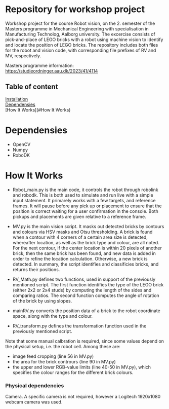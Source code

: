 # Repository for workshop project
Workshop project for the course Robot vision, on the 2. semester of the Masters programme in Mechanical Engineering with specialisation in Manufacturing Technolog, Aalborg university. The excercise consists of pick-and-place of LEGO bricks with a robot using machine vision to identify and locate the position of LEGO bricks. The repository includes both files for the robot and vision code, with corresponding file prefixes of RV and MV, respectively.

Masters programme information: https://studieordninger.aau.dk/2023/41/4114 

## Table of content
[Installation](#Installation)<br/>
[Dependensies](#Dependensies)<br/>
[How It Works](#How It Works)<br/>

# Dependensies
- OpenCV
- Numpy
- RoboDK


# How It Works
- Robot_main.py is the main code, it controls the robot through robolink and robodk. This is both used to simulate and run live with a simple input statement. It primarely works with a few targets, and reference frames. It will pause before any pick up or placement to ensure that the position is correct waiting for a user confirmation in the console. Both pickups and placements are given relative to a reference frame.

- MV.py is the main vision script. It masks out detected bricks by contours and colours via HSV masks and Otsu thresholding. A brick is found when a contour with 4 corners of a certain area size is detected, whereafter location, as well as the brick type and colour, are all noted. For the next contour, if the center location is within 20 pixels of another brick, then the same brick has been found, and new data is added in order to refine the location calculation. Otherwise, a new brick is detected. In summary, the script identifies and classificies bricks, and returns their positions.

- RV_Math.py defines two functions, used in support of the previously mentioned script. The first function identifies the type of the LEGO brick (either 2x2 or 2x4 studs) by computing the length of the sides and comparing ratios. The second function computes the angle of rotation of the brick by using slopes.

- mainRV.py converts the position data of a brick to the robot coordinate space, along with the type and colour.

- RV_transform.py defines the transformation function used in the previously mentioned script.

Note that some manual calbration is required, since some values depend on the physical setup, i.e. the robot cell. Among these are:
- image feed cropping (line 56 in MV.py)
- the area for the brick contrours (line 90 in MV.py)
- the upper and lower RGB-value limits (line 40-50 in MV.py), which specifies the colour ranges for the different brick colours.

### Physical dependencies

Camera. A specific camera is not required, however a Logitech 1920x1080 webcam camera was used.
